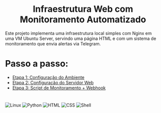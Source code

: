 <div align="center">
  <h1>Infraestrutura Web com Monitoramento Automatizado</h1>
</div>
Este projeto implementa uma infraestrutura local simples com Nginx em uma VM Ubuntu Server, servindo uma página HTML e com um sistema de monitoramento que envia alertas via Telegram.

# Passo a passo:
* [Etapa 1: Configuração do Ambiente](https://github.com/Lr0cha/WebInfra-AutoMonitoring/blob/main/docs/etapa-1-configuracao-do-ambiente.md)
* [Etapa 2: Configuração do Servidor Web](https://github.com/Lr0cha/WebInfra-AutoMonitoring/blob/main/docs/etapa-2-cofiguracao-do-servidor-web.md)
* [Etapa 3: Script de Monitoramento + Webhook](https://github.com/Lr0cha/WebInfra-AutoMonitoring/blob/main/docs/etapa-3-monitoramento-automatico.md)

#
![Linux](https://img.shields.io/badge/Linux-000000?style=for-the-badge&logo=linux&logoColor=white)
![Python](https://img.shields.io/badge/Python-3776AB?style=for-the-badge&logo=python&logoColor=white)
![HTML](https://img.shields.io/badge/HTML-E34F26?style=for-the-badge&logo=html5&logoColor=white)
![CSS](https://img.shields.io/badge/CSS-1572B6?style=for-the-badge&logo=css3&logoColor=white)
![Shell](https://img.shields.io/badge/Shell-000000?style=for-the-badge&logo=gnu-bash&logoColor=white)

